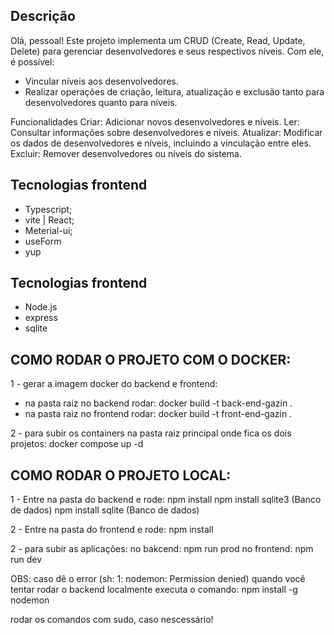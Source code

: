 ## Descrição
Olá, pessoal!
Este projeto implementa um CRUD (Create, Read, Update, Delete) para gerenciar desenvolvedores e seus respectivos níveis. Com ele, é possível:
- Vincular níveis aos desenvolvedores.
- Realizar operações de criação, leitura, atualização e exclusão tanto para desenvolvedores quanto para níveis.

Funcionalidades
Criar: Adicionar novos desenvolvedores e níveis.
Ler: Consultar informações sobre desenvolvedores e níveis.
Atualizar: Modificar os dados de desenvolvedores e níveis, incluindo a vinculação entre eles.
Excluir: Remover desenvolvedores ou níveis do sistema.

## Tecnologias frontend
- Typescript;
- vite | React;
- Meterial-ui;
- useForm
- yup

## Tecnologias frontend
- Node.js
- express
- sqlite

## COMO RODAR O PROJETO COM O DOCKER:

1 - gerar a imagem docker do backend e frontend:
- na pasta raiz no backend rodar: docker build -t back-end-gazin .
- na pasta raiz no frontend rodar: docker build -t front-end-gazin .

2 - para subir os containers
na pasta raiz principal onde fica os dois projetos: docker compose up -d


## COMO RODAR O PROJETO LOCAL:

1 - Entre na pasta do backend e rode:
npm install
npm install sqlite3 (Banco de dados)
npm install sqlite (Banco de dados)

2 - Entre na pasta do frontend e rode:
npm install

2 - para subir as aplicações:
no bakcend: npm run prod
no frontend: npm run dev

OBS: caso dê o error (sh: 1: nodemon: Permission denied) quando você tentar rodar o backend localmente executa o comando:
npm install -g nodemon

rodar os comandos com sudo, caso nescessário!
